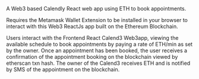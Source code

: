 A Web3 based Calendly React web app using ETH to book appointments.

Requires the Metamask Wallet Extension to be installed in your browser to interact with this Web3 ReactJs app built on the Ethereum Blockchain.

Users interact with the Frontend React Calend3 Web3app, viewing the available schedule to book appointments by paying a rate of ETH/min as set by the owner. Once an appointment has been booked, the user receives a confirmation of the appointment booking on the blockchain viewed by etherscan txn hash. The owner of the Calend3 receives ETH and is notified by SMS of the appointment on the blockchain.
